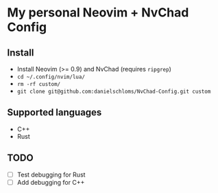 # My personal Neovim + NvChad Config

## Install

+ Install Neovim (>= 0.9) and NvChad (requires `ripgrep`)
+ `cd ~/.config/nvim/lua/`
+ `rm -rf custom/`
+ `git clone git@github.com:danielschloms/NvChad-Config.git custom`

## Supported languages

+ C++
+ Rust

## TODO

+ [ ] Test debugging for Rust
+ [ ] Add debugging for C++
